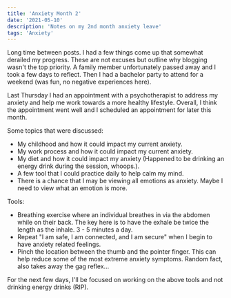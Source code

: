 ```yaml
---
title: 'Anxiety Month 2'
date: '2021-05-10'
description: 'Notes on my 2nd month anxiety leave'
tags: 'Anxiety'
---
```


Long time between posts. I had a few things come up that somewhat derailed my progress. These are not excuses but outline why blogging wasn't the top priority. A family member unfortunately passed away and I took a few days to reflect. Then I had a bachelor party to attend for a weekend (was fun, no negative experiences here).

Last Thursday I had an appointment with a psychotherapist to address my anxiety and help me work towards a more healthy lifestyle. Overall, I think the appointment went well and I scheduled an appointment for later this month.

Some topics that were discussed:
* My childhood and how it could impact my current anxiety.
* My work process and how it could impact my current anxiety.
* My diet and how it could impact my anxiety (Happened to be drinking an energy drink during the session, whoops.).
* A few tool that I could practice daily to help calm my mind.
* There is a chance that I may be viewing all emotions as anxiety. Maybe I need to view what an emotion is more.

Tools:
* Breathing exercise where an individual breathes in via the abdomen while on their back. The key here is to have the exhale be twice the length as the inhale. 3 - 5 minutes a day.
* Repeat "I am safe, I am connected, and I am secure" when I begin to have anxiety related feelings.
* Pinch the location between the thumb and the pointer finger. This can help reduce some of the most extreme anxiety symptoms. Random fact, also takes away the gag reflex...

For the next few days, I'll be focused on working on the above tools and not drinking energy drinks (RIP).